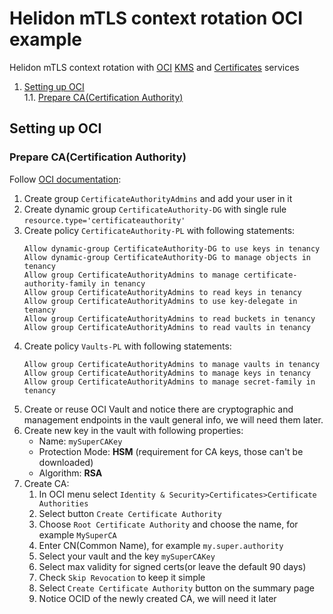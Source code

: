 # Helidon mTLS context rotation OCI example
Helidon mTLS context rotation with [OCI](https://www.oracle.com/cloud) [KMS](https://www.oracle.com/security/cloud-security/key-management) and [Certificates](https://www.oracle.com/security/cloud-security/ssl-tls-certificates) services

1. [Setting up OCI](#setting-up-oci)  
   1.1. [Prepare CA(Certification Authority)](#prepare-cacertification-authority)

## Setting up OCI
### Prepare CA(Certification Authority)
Follow [OCI documentation](https://docs.oracle.com/en-us/iaas/Content/certificates/managing-certificate-authorities.htm):
1. Create group `CertificateAuthorityAdmins` and add your user in it
2. Create dynamic group `CertificateAuthority-DG` with single rule `resource.type='certificateauthority'`
3. Create policy `CertificateAuthority-PL` with following statements:
    ```
    Allow dynamic-group CertificateAuthority-DG to use keys in tenancy
    Allow dynamic-group CertificateAuthority-DG to manage objects in tenancy
    Allow group CertificateAuthorityAdmins to manage certificate-authority-family in tenancy
    Allow group CertificateAuthorityAdmins to read keys in tenancy
    Allow group CertificateAuthorityAdmins to use key-delegate in tenancy
    Allow group CertificateAuthorityAdmins to read buckets in tenancy
    Allow group CertificateAuthorityAdmins to read vaults in tenancy
    ```
4. Create policy `Vaults-PL` with following statements:
    ```
    Allow group CertificateAuthorityAdmins to manage vaults in tenancy
    Allow group CertificateAuthorityAdmins to manage keys in tenancy
    Allow group CertificateAuthorityAdmins to manage secret-family in tenancy
    ```
5. Create or reuse OCI Vault and notice there are cryptographic and management endpoints in the vault general info, 
   we will need them later.
6. Create new key in the vault with following properties:
   - Name: `mySuperCAKey`
   - Protection Mode: **HSM** (requirement for CA keys, those can't be downloaded)
   - Algorithm: **RSA**
7. Create CA:
   1. In OCI menu select `Identity & Security>Certificates>Certificate Authorities`
   2. Select button `Create Certificate Authority`
   3. Choose `Root Certificate Authority` and choose the name, for example `MySuperCA`
   4. Enter CN(Common Name), for example `my.super.authority`
   5. Select your vault and the key `mySuperCAKey`
   6. Select max validity for signed certs(or leave the default 90 days)
   7. Check `Skip Revocation` to keep it simple
   8. Select `Create Certificate Authority` button on the summary page
   9. Notice OCID of the newly created CA, we will need it later
